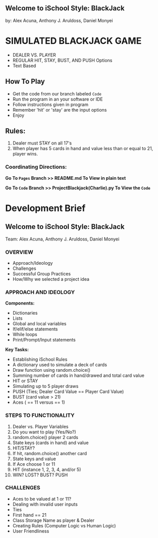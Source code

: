 ## Welcome to iSchool Style: BlackJack
by: Alex Acuna, Anthony J. Aruldoss, Daniel Monyei

# SIMULATED BLACKJACK GAME
- DEALER VS. PLAYER
- REGULAR HIT, STAY, BUST, AND PUSH Options
- Text Based

## How To Play
- Get the code from our branch labeled `Code`
- Run the program in an your software or IDE
- Follow instructions given in program
- Remember 'hit' or 'stay' are the input options
- Enjoy

## Rules:
1. Dealer must STAY on all 17's
2. When player has 5 cards in hand and value less than or equal to 21, player wins.


### Coordinating Directions:
**Go To `Pages` Branch >> README.md To View in plain text**

**Go To `Code` Branch >> ProjectBlackjack(Charlie).py To View the ```Code```**


# Development Brief
## Welcome to iSchool Style: BlackJack
Team: Alex Acuna, Anthony J. Aruldoss, Daniel Monyei

### OVERVIEW

- Approach/Ideology
- Challenges
- Successful Group Practices 
- How/Why we selected a project idea 


### APPROACH AND IDEOLOGY 

**Components:**
  - Dictionaries
  - Lists 
  - Global and local variables
  - If/elif/else statements
  - While loops
  - Print/Prompt/Input statements
 
**Key Tasks:**
- Establishing iSchool Rules
- A dictionary used to simulate a deck of cards
- Draw function using random.choice()
- Summing number of cards in hand/drawed and total card value
- HIT or STAY 
- Simulating up to 5 player draws
- PUSH (Ties; Dealer Card Value == Player Card Value)
- BUST (card value > 21)
- Aces ( == 11 versus == 1)

 
### STEPS TO FUNCTIONALITY

1. Dealer vs. Player Variables
2. Do you want to play (Yes/No?)
3. random.choice() player 2 cards
4. State keys (cards in hand) and value
5. HIT/STAY?
6. If hit, random.choice() another card
7. State keys and value
8. If Ace choose 1 or 11
9. HIT (instance 1, 2, 3, 4, and/or 5)
10. WIN? LOST? BUST? PUSH

### CHALLENGES

- Aces to be valued at 1 or 11?
- Dealing with invalid user inputs
- Ties
- First hand == 21
- Class Storage Name as player & Dealer
- Creating Rules (Computer Logic vs Human Logic)
- User Friendliness

